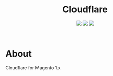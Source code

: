 <h1 align="center" >Cloudflare</h1>
<p align="center" >
	<img src="https://img.shields.io/badge/Magento-1.x-orange.svg?style=for-the-badge" />
	<img src="https://img.shields.io/badge/License-MIT-orange.svg?style=for-the-badge" />
	<img src="https://img.shields.io/badge/Version-1.0.0-orange.svg?style=for-the-badge" />
</p>
</br>

About
=============================
Cloudflare for Magento 1.x
